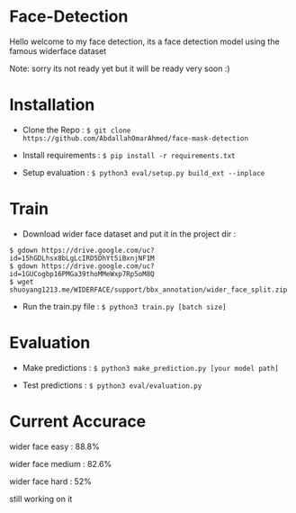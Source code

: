 # Face-Detection
Hello welcome to my face detection,
its a face detection model using the famous widerface dataset 

Note: sorry its not ready yet but it will be ready very soon :) 


# Installation

* Clone the Repo : `$ git clone https://github.com/AbdallahOmarAhmed/face-mask-detection`

* Install requirements : `$ pip install -r requirements.txt`

* Setup evaluation : `$ python3 eval/setup.py build_ext --inplace`

# Train
* Download wider face dataset and put it in the project dir :
 ``` 
$ gdown https://drive.google.com/uc?id=15hGDLhsx8bLgLcIRD5DhYt5iBxnjNF1M
$ gdown https://drive.google.com/uc?id=1GUCogbp16PMGa39thoMMeWxp7Rp5oM8Q
$ wget shuoyang1213.me/WIDERFACE/support/bbx_annotation/wider_face_split.zip
 ```
* Run the train.py file : `$ python3 train.py [batch size]`

# Evaluation

* Make predictions : `$ python3 make_prediction.py [your model path]`

* Test predictions : `$ python3 eval/evaluation.py`


# Current Accurace

wider face easy : 88.8%

wider face medium : 82.6%

wider face hard : 52%

still working on it 


